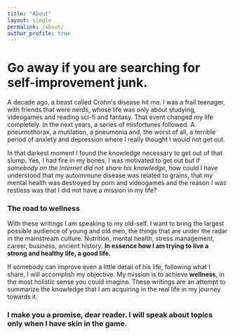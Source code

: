 ```yaml
---
title: "About"
layout: single
permalink: /about/
author_profile: true
---
```


# Go away if you are searching for self-improvement junk.

A decade ago, a beast called Crohn's disease hit me. I was a frail teenager, with friends that were nerds, whose life was only about studying, videogames and reading sci-fi and fantasy. That  event changed my life completely. In the next years, a  series of misfortunes followed. A pneumothorax, a mutilation, a pneumonia and, the worst of all, a terrible period of anxiety and depression where I really thought I would not get out.

In that darkest moment I found the knowledge necessary to get out of that slump. Yes, I had fire in my bones, I was motivated to get out but if *somebody on the Internet did not share his knowledge*, how could I have understood that my autoimmune disease was related to grains, that my mental health was destroyed by porn and videogames and the reason I was restless was that I did not have a mission in my life?


### The road to wellness

With these writings I am speaking to my old-self. I want to bring the largest possible audience of young and old men, the things that are under the radar in the mainstream culture.
Nutrition, mental health, stress management, career, business, ancient history. **In essence how I am trying to live a strong and healthy life, a good life.** 

If somebody can improve even a little detail of his life, following what I share, I will accomplish my objective. My mission is to achieve **wellness**, in the most holistic sense you could imagine. These writings are an attempt to summarize the knowledge that I am acquiring in the real life in my journey towards it. 

### I make you a promise, dear reader. **I will speak about topics only when I have skin in the game.**



